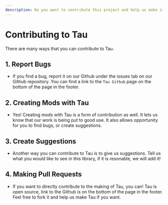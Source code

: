 ```yaml
---
description: Do you want to contribute this project and help us make it better?
---
```


# Contributing to Tau
There are many ways that you can contribute to Tau.

## 1. Report Bugs
- If you find a bug, report it on our Github under the issues tab on our Github repository. You can find a link to the `Tau Github` page on the bottom of the page in the footer.

## 2. Creating Mods with Tau
- Yes! Creating mods with Tau is a form of contribution as well. It lets us know that our work is being put to good use. It also allows opportunity for you to find bugs, or create suggestions.

## 3. Create Suggestions
- Another way you can contribute to Tau is to give us suggestions. Tell us what you would like to see in this library, if it is resonable, we will add it!

## 4. Making Pull Requests
- If you want to directly contribute to the making of Tau, you can! Tau is open source, link to the Github is on the bottom of the page in the footer. Feel free to fork it and help us make Tau if you want.
